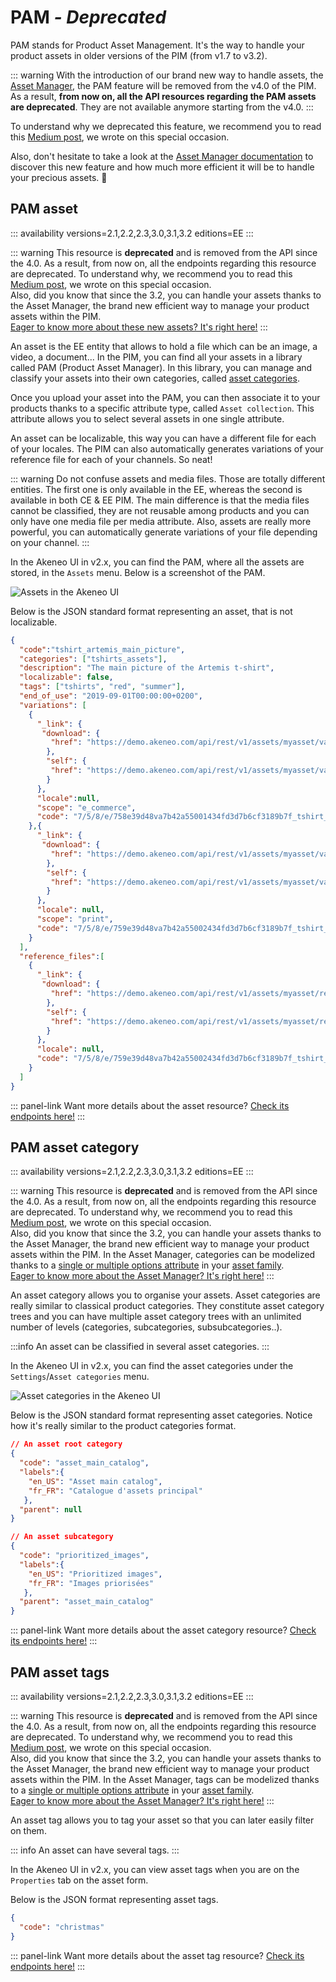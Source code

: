 # PAM _- Deprecated_

PAM stands for Product Asset Management. It's the way to handle your product assets in older versions of the PIM (from v1.7 to v3.2).

::: warning
With the introduction of our brand new way to handle assets, the [Asset Manager](/concepts/asset-manager.html), the PAM feature will be removed from the v4.0 of the PIM. As a result, **from now on, all the API resources regarding the PAM assets are deprecated**. They are not available anymore starting from the v4.0. 
:::

To understand why we deprecated this feature, we recommend you to read this [Medium post](https://medium.com/akeneo-labs/between-stability-and-innovation-c2d2dd61a804), we wrote on this special occasion.  

Also, don't hesitate to take a look at the [Asset Manager documentation](/concepts/asset-manager.html) to discover this new feature and how much more efficient it will be to handle your precious assets. :rocket:

## PAM asset
::: availability versions=2.1,2.2,2.3,3.0,3.1,3.2 editions=EE
:::

::: warning
This resource is **deprecated** and is removed from the API since the 4.0. As a result, from now on, all the endpoints regarding this resource are deprecated. To understand why, we recommend you to read this [Medium post](https://medium.com/akeneo-labs/between-stability-and-innovation-c2d2dd61a804), we wrote on this special occasion.  
Also, did you know that since the 3.2, you can handle your assets thanks to the Asset Manager, the brand new efficient way to manage your product assets within the PIM.  
[Eager to know more about these new assets? It's right here!](/concepts/asset-manager.html#asset)
:::

An asset is the EE entity that allows to hold a file which can be an image, a video, a document... In the PIM, you can find all your assets in a library called PAM (Product Asset Manager). In this library, you can manage and classify your assets into their own categories, called [asset categories](/concepts/pam.html#asset-category).

Once you upload your asset into the PAM, you can then associate it to your products thanks to a specific attribute type, called `Asset collection`. This attribute allows you to select several assets in one single attribute.

An asset can be localizable, this way you can have a different file for each of your locales. The PIM can also automatically generates variations of your reference file for each of your channels. So neat!

::: warning
Do not confuse assets and media files. Those are totally different entities. The first one is only available in the EE, whereas the second is available in both CE & EE PIM.
The main difference is that the media files cannot be classified, they are not reusable among products and you can only have one media file per media attribute. 
Also, assets are really more powerful, you can automatically generate variations of your file depending on your channel.
:::

In the Akeneo UI in v2.x, you can find the PAM, where all the assets are stored, in the `Assets` menu. Below is a screenshot of the PAM.

![Assets in the Akeneo UI](/img/concepts/assets_ui.png)

Below is the JSON standard format representing an asset, that is not localizable.

```json
{
  "code":"tshirt_artemis_main_picture",
  "categories": ["tshirts_assets"],
  "description": "The main picture of the Artemis t-shirt",
  "localizable": false,
  "tags": ["tshirts", "red", "summer"],
  "end_of_use": "2019-09-01T00:00:00+0200",
  "variations": [
    {
      "_link": {
       "download": {
         "href": "https://demo.akeneo.com/api/rest/v1/assets/myasset/variations/ecommerce/no_locale/download"
        },
        "self": {
         "href": "https://demo.akeneo.com/api/rest/v1/assets/myasset/variations/ecommerce/no_locale"
        }
      },
      "locale":null,
      "scope": "e_commerce",
      "code": "7/5/8/e/758e39d48va7b42a55001434fd3d7b6cf3189b7f_tshirt_artemis_main_picture-ecomerce.jpg"
    },{
      "_link": {
       "download": {
         "href": "https://demo.akeneo.com/api/rest/v1/assets/myasset/variations/print/no_locale/download"
        },
        "self": {
         "href": "https://demo.akeneo.com/api/rest/v1/assets/myasset/variations/print/no_locale"
        }
      },
      "locale": null,
      "scope": "print",
      "code": "7/5/8/e/759e39d48va7b42a55002434fd3d7b6cf3189b7f_tshirt_artemis_main_picture-print.jpg"
    }
  ],
  "reference_files":[
    {
      "_link": {
       "download": {
         "href": "https://demo.akeneo.com/api/rest/v1/assets/myasset/reference-files/no_locale/download"
        },
        "self": {
         "href": "https://demo.akeneo.com/api/rest/v1/assets/myasset/reference-files/no_locale"
        }
      },
      "locale": null,
      "code": "7/5/8/e/759e39d48va7b42a55002434fd3d7b6cf3189b7f_tshirt_artemis_main_picture.jpg"
    }
  ]  
}
```

::: panel-link Want more details about the asset resource? [Check its endpoints here!](/api-reference.html#Asset)
:::

## PAM asset category
::: availability versions=2.1,2.2,2.3,3.0,3.1,3.2 editions=EE
:::

::: warning
This resource is **deprecated** and is removed from the API since the 4.0. As a result, from now on, all the endpoints regarding this resource are deprecated. To understand why, we recommend you to read this [Medium post](https://medium.com/akeneo-labs/between-stability-and-innovation-c2d2dd61a804), we wrote on this special occasion.  
Also, did you know that since the 3.2, you can handle your assets thanks to the Asset Manager, the brand new efficient way to manage your product assets within the PIM. In the Asset Manager, categories can be modelized thanks to a [single or multiple options attribute](/concepts/asset-manager.html#the-single-and-multiple-options-attributes) in your [asset family](/concepts/asset-manager.html#asset-family).  
[Eager to know more about the Asset Manager? It's right here!](/concepts/asset-manager.html#concepts-resources)
:::

An asset category allows you to organise your assets. Asset categories are really similar to classical product categories. They constitute asset category trees and you can have multiple asset category trees with an unlimited number of levels (categories, subcategories, subsubcategories..).

:::info
An asset can be classified in several asset categories.
:::

In the Akeneo UI in v2.x, you can find the asset categories under the `Settings`/`Asset categories` menu.

![Asset categories in the Akeneo UI](/img/concepts/asset_categories_ui.png)

Below is the JSON standard format representing asset categories. Notice how it's really similar to the product categories format.
```json
// An asset root category
{
  "code": "asset_main_catalog",
  "labels":{
    "en_US": "Asset main catalog",
    "fr_FR": "Catalogue d'assets principal"
   },
  "parent": null
}
```
```json
// An asset subcategory
{
  "code": "prioritized_images",
  "labels":{
    "en_US": "Prioritized images",
    "fr_FR": "Images priorisées"
   },
  "parent": "asset_main_catalog"
}
```

::: panel-link Want more details about the asset category resource? [Check its endpoints here!](/api-reference.html#Assetcategory)
:::

## PAM asset tags
::: availability versions=2.1,2.2,2.3,3.0,3.1,3.2 editions=EE
:::

::: warning
This resource is **deprecated** and is removed from the API since the 4.0. As a result, from now on, all the endpoints regarding this resource are deprecated. To understand why, we recommend you to read this [Medium post](https://medium.com/akeneo-labs/between-stability-and-innovation-c2d2dd61a804), we wrote on this special occasion.  
Also, did you know that since the 3.2, you can handle your assets thanks to the Asset Manager, the brand new efficient way to manage your product assets within the PIM. In the Asset Manager, tags can be modelized thanks to a [single or multiple options attribute](/concepts/asset-manager.html#the-single-and-multiple-options-attributes) in your [asset family](/concepts/asset-manager.html#asset-family).  
[Eager to know more about the Asset Manager? It's right here!](/concepts/asset-manager.html#concepts-resources)
:::

An asset tag allows you to tag your asset so that you can later easily filter on them.

::: info
An asset can have several tags.
:::

In the Akeneo UI in v2.x, you can view asset tags when you are on the `Properties` tab on the asset form.

Below is the JSON format representing asset tags.
```json
{
  "code": "christmas"
}
```

::: panel-link Want more details about the asset tag resource? [Check its endpoints here!](/api-reference.html#Assettag)
:::
